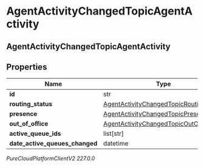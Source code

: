 # AgentActivityChangedTopicAgentActivity

## AgentActivityChangedTopicAgentActivity

## Properties

|Name | Type | Description | Notes|
|------------ | ------------- | ------------- | -------------|
| **id** | str |  | [optional] |
| **routing_status** | [AgentActivityChangedTopicRoutingStatus](AgentActivityChangedTopicRoutingStatus) |  | [optional] |
| **presence** | [AgentActivityChangedTopicPresence](AgentActivityChangedTopicPresence) |  | [optional] |
| **out_of_office** | [AgentActivityChangedTopicOutOfOffice](AgentActivityChangedTopicOutOfOffice) |  | [optional] |
| **active_queue_ids** | list[str] |  | [optional] |
| **date_active_queues_changed** | datetime |  | [optional] |



_PureCloudPlatformClientV2 227.0.0_
